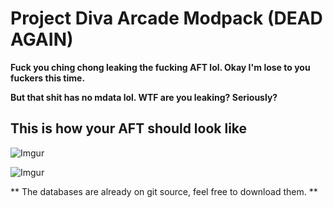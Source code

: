 # Project Diva Arcade Modpack (DEAD AGAIN)

**Fuck you ching chong leaking the fucking AFT lol. Okay I'm lose to you fuckers this time.**

**But that shit has no mdata lol. WTF are you leaking? Seriously?**

## This is how your AFT should look like

![Imgur](https://i.imgur.com/8kvr4lz.jpg)

![Imgur](https://i.imgur.com/RjNK3Fw.jpg)

** The databases are already on git source, feel free to download them. **
